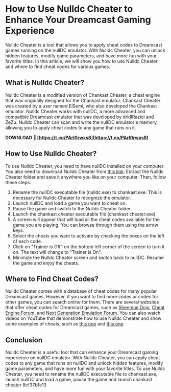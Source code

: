 # How to Use Nulldc Cheater to Enhance Your Dreamcast Gaming Experience
 
Nulldc Cheater is a tool that allows you to apply cheat codes to Dreamcast games running on the nullDC emulator. With Nulldc Cheater, you can unlock hidden features, modify game parameters, and have more fun with your favorite titles. In this article, we will show you how to use Nulldc Cheater and where to find cheat codes for various games.
 
## What is Nulldc Cheater?
 
Nulldc Cheater is a modified version of Chankast Cheater, a cheat engine that was originally designed for the Chankast emulator. Chankast Cheater was created by a user named ElSemi, who also developed the Chankast emulator. Nulldc Cheater works with nullDC, a more advanced and compatible Dreamcast emulator that was developed by drkIIRaziel and ZeZu. Nulldc Cheater can scan and write the nullDC emulator's memory, allowing you to apply cheat codes to any game that runs on it.
 
**DOWNLOAD 🔗 [https://t.co/PArI0rwxs8](https://t.co/PArI0rwxs8)**


 
## How to Use Nulldc Cheater?
 
To use Nulldc Cheater, you need to have nullDC installed on your computer. You also need to download Nulldc Cheater from [this link](https://depositfiles.com/files/4wsg51yg2). Extract the Nulldc Cheater folder and save it anywhere you like on your computer. Then, follow these steps:
 
1. Rename the nullDC executable file (nulldc.exe) to chankast.exe. This is necessary for Nulldc Cheater to recognize the emulator.
2. Launch nullDC and load a game you want to cheat on.
3. Pause the game and switch to the Nulldc Cheater folder.
4. Launch the chankast cheater executable file (chankast cheater.exe).
5. A screen will appear that will load all the cheat codes available for the game you are playing. You can browse through them using the arrow keys.
6. Select the cheats you want to activate by checking the boxes on the left of each code.
7. Click on "Trainer is Off" on the bottom left corner of the screen to turn it on. The text will change to "Trainer is On".
8. Minimize the Nulldc Cheater screen and switch back to nullDC. Resume the game and enjoy the cheats.

## Where to Find Cheat Codes?
 
Nulldc Cheater comes with a database of cheat codes for many popular Dreamcast games. However, if you want to find more codes or codes for other games, you can search online for them. There are several websites that offer cheat codes for Dreamcast games, such as [Shenmue Dojo](https://shenmuedojo.net/forum/viewtopic.php?t=47444), [Cheat Engine Forum](https://forum.cheatengine.org/viewtopic.php?p=5714716), and [Next Generation Emulation Forum](https://www.ngemu.com/threads/cheats-on-nulldc.104361/). You can also watch videos on YouTube that demonstrate how to use Nulldc Cheater and show some examples of cheats, such as [this one](https://www.youtube.com/watch?v=TyHsTNvU-NA) and [this one](https://www.youtube.com/watch?v=vGedMmQ3cis).
 
## Conclusion
 
Nulldc Cheater is a useful tool that can enhance your Dreamcast gaming experience on nullDC emulator. With Nulldc Cheater, you can apply cheat codes to any game that runs on nullDC and unlock hidden features, modify game parameters, and have more fun with your favorite titles. To use Nulldc Cheater, you need to rename the nullDC executable file to chankast.exe, launch nullDC and load a game, pause the game and launch chankast cheater
 8cf37b1e13
 
